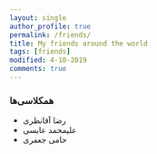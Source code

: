 ```yaml
---
layout: single
author_profile: true
permalink: /friends/
title: My friends around the world
tags: [friends]
modified: 4-10-2019
comments: true
---
```


### همکلاسی‌ها
* رضا آقانظری
* علیمحمد عابسی
* حامی جعفری




